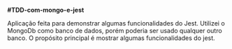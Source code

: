 <strong>#TDD-com-mongo-e-jest</strong>

Aplicação feita para demonstrar algumas funcionalidades do Jest.
Utilizei o MongoDb como banco de dados, porém poderia ser usado qualquer outro banco. O propósito principal é mostrar algumas funcionalidades do jest.
